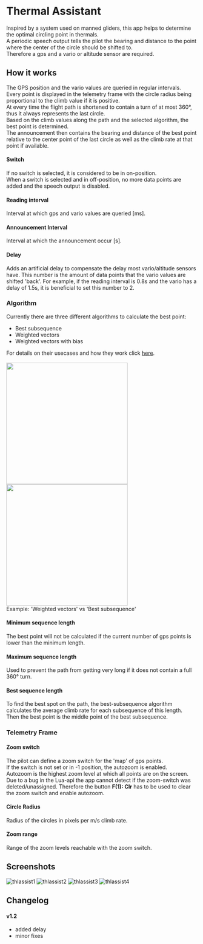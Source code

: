 # Thermal Assistant
Inspired by a system used on manned gliders, this app helps to determine the optimal circling point in thermals.\
A periodic speech output tells the pilot the bearing and distance to the point where the center of the circle should be shifted to.\
Therefore a gps and a vario or altitude sensor are required.
## How it works
The GPS position and the vario values are queried in regular intervals.\
Every point is displayed in the telemetry frame with the circle radius being proportional to the climb value if it is positive.\
At every time the flight path is shortened to contain a turn of at most 360°, thus it always represents the last circle.\
Based on the climb values along the path and the selected algorithm, the best point is determined.\
The announcement then contains the bearing and distance of the best point relative to the center point of the last circle as well as the climb rate at that point if available.

#### Switch
If no switch is selected, it is considered to be in on-position.\
When a switch is selected and in off-position, no more data points are added and the speech output is disabled.

#### Reading interval
Interval at which gps and vario values are queried [ms].

#### Announcement Interval
Interval at which the announcement occur [s].

#### Delay
Adds an artificial delay to compensate the delay most vario/altitude sensors have. This number is the amount of data points that the vario values are shifted 'back'. For example, if the reading interval is 0.8s and the vario has a delay of 1.5s, it is beneficial to set this number to 2.

### Algorithm
Currently there are three different algorithms to calculate the best point:
- Best subsequence
- Weighted vectors
- Weighted vectors with bias

For details on their usecases and how they work click [here](doc/algorithms.md).\
\
<img src="https://user-images.githubusercontent.com/57962936/115938774-0a530b00-a49c-11eb-8f15-e7ce81d31ad9.png" width=320/>
<img src="https://user-images.githubusercontent.com/57962936/115938776-0aeba180-a49c-11eb-8280-065e14868b05.png" width=320/>\
Example: 'Weighted vectors' vs 'Best subsequence'

#### Minimum sequence length
The best point will not be calculated if the current number of gps points is lower than the minimum length.

#### Maximum sequence length
Used to prevent the path from getting very long if it does not contain a full 360° turn.

#### Best sequence length
To find the best spot on the path, the best-subsequence algorithm calculates the average climb rate for each subsequence of this length.\
Then the best point is the middle point of the best subsequence.

### Telemetry Frame
#### Zoom switch
The pilot can define a zoom switch for the 'map' of gps points.\
If the switch is not set or in -1 position, the autozoom is enabled.\
Autozoom is the highest zoom level at which all points are on the screen.\
Due to a bug in the Lua-api the app cannot detect if the zoom-switch was deleted/unassigned. Therefore the button **F(1): Clr** has to be used to clear the zoom switch and enable autozoom.

#### Circle Radius
Radius of the circles in pixels per m/s climb rate.

#### Zoom range
Range of the zoom levels reachable with the zoom switch.

## Screenshots
![thlassist1](https://user-images.githubusercontent.com/57962936/115938866-54d48780-a49c-11eb-91b7-37d76e940edf.png)
![thlassist2](https://user-images.githubusercontent.com/57962936/115938868-54d48780-a49c-11eb-8dfe-5ff7394d361c.png)
![thlassist3](https://user-images.githubusercontent.com/57962936/115938869-556d1e00-a49c-11eb-8d86-7a65c01fd653.png)
![thlassist4](https://user-images.githubusercontent.com/57962936/115938870-5605b480-a49c-11eb-9556-95f6e681dc5b.png)

## Changelog
#### v1.2
- added delay
- minor fixes
